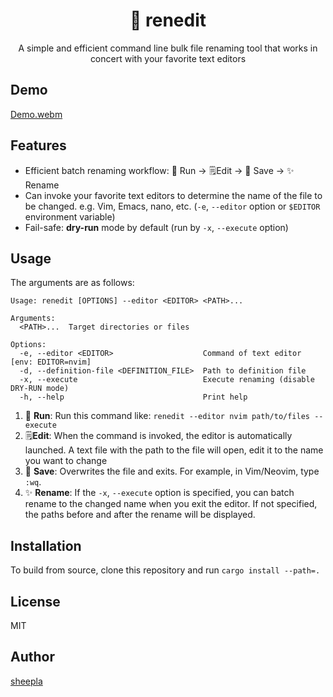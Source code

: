 <div align="center">

# 🚀 renedit

</div>

<div align="center">

A simple and efficient command line bulk file renaming tool that works in concert with your favorite text editors

</div>

## Demo


[Demo.webm](https://github.com/user-attachments/assets/2d89b984-bd6a-4eb0-be7a-f8365d8b5fc1)

## Features

- Efficient batch renaming workflow: 💨 Run → 🗒️Edit → 💾 Save → ✨ Rename
- Can invoke your favorite text editors to determine the name of the file to be changed. e.g. Vim, Emacs, nano, etc. (`-e`, `--editor` option or `$EDITOR` environment variable)
- Fail-safe: **dry-run** mode by default (run by `-x`, `--execute` option)

## Usage

The arguments are as follows:

```
Usage: renedit [OPTIONS] --editor <EDITOR> <PATH>...

Arguments:
  <PATH>...  Target directories or files

Options:
  -e, --editor <EDITOR>                    Command of text editor [env: EDITOR=nvim]
  -d, --definition-file <DEFINITION_FILE>  Path to definition file
  -x, --execute                            Execute renaming (disable DRY-RUN mode)
  -h, --help                               Print help
```

1. 💨 **Run**: Run this command like: `renedit --editor nvim path/to/files --execute`
1. 🗒️**Edit**: When the command is invoked, the editor is automatically launched. A text file with the path to the file will open, edit it to the name you want to change
1. 💾 **Save**: Overwrites the file and exits. For example, in Vim/Neovim, type `:wq`.
1. ✨ **Rename**: If the `-x`, `--execute` option is specified, you can batch rename to the changed name when you exit the editor. If not specified, the paths before and after the rename will be displayed.


## Installation

To build from source, clone this repository and run `cargo install --path=.`

## License

MIT

## Author

[sheepla](https://github.com/sheepla)
